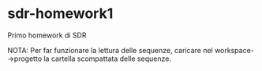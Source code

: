 # sdr-homework1
Primo homework di SDR

NOTA: Per far funzionare la lettura delle sequenze, caricare nel workspace-->progetto la cartella scompattata delle sequenze.


